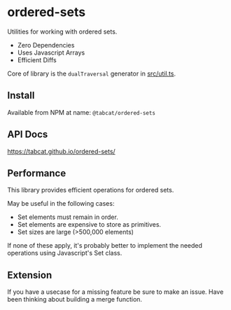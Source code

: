 # ordered-sets

Utilities for working with ordered sets.

- Zero Dependencies
- Uses Javascript Arrays
- Efficient Diffs

Core of library is the `dualTraversal` generator in [src/util.ts](https://github.com/tabcat/ordered-sets/blob/master/src/util.ts).

## Install

Available from NPM at name: `@tabcat/ordered-sets`

## API Docs

https://tabcat.github.io/ordered-sets/

## Performance

This library provides efficient operations for ordered sets.

May be useful in the following cases:

- Set elements must remain in order.
- Set elements are expensive to store as primitives.
- Set sizes are large (>500,000 elements)

If none of these apply, it's probably better to implement the needed operations using Javascript's Set class.

## Extension

If you have a usecase for a missing feature be sure to make an issue.
Have been thinking about building a merge function.
